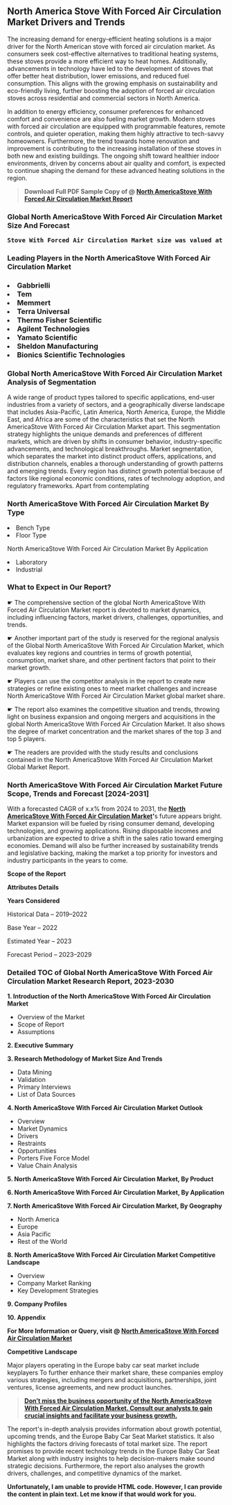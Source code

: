 <p> <h2>North America Stove With Forced Air Circulation Market Drivers and Trends</h2><p>The increasing demand for energy-efficient heating solutions is a major driver for the North American stove with forced air circulation market. As consumers seek cost-effective alternatives to traditional heating systems, these stoves provide a more efficient way to heat homes. Additionally, advancements in technology have led to the development of stoves that offer better heat distribution, lower emissions, and reduced fuel consumption. This aligns with the growing emphasis on sustainability and eco-friendly living, further boosting the adoption of forced air circulation stoves across residential and commercial sectors in North America.</p><p>In addition to energy efficiency, consumer preferences for enhanced comfort and convenience are also fueling market growth. Modern stoves with forced air circulation are equipped with programmable features, remote controls, and quieter operation, making them highly attractive to tech-savvy homeowners. Furthermore, the trend towards home renovation and improvement is contributing to the increasing installation of these stoves in both new and existing buildings. The ongoing shift toward healthier indoor environments, driven by concerns about air quality and comfort, is expected to continue shaping the demand for these advanced heating solutions in the region.</p></p><blockquote id="" class=""><strong>Download Full PDF Sample Copy of @&nbsp;<a href="https://www.verifiedmarketreports.com/download-sample/?rid=274384&utm_source=GitHub-Jan&utm_medium=258" target="_blank">North AmericaStove With Forced Air Circulation Market Report</a>&nbsp;&nbsp;</strong></blockquote><h3 id="" class=""><strong>Global&nbsp;North AmericaStove With Forced Air Circulation Market Size And Forecast</strong></h3><pre class="reader-text-block__code-block"><strong>Stove With Forced Air Circulation Market size was valued at USD 2.0 Billion in 2022 and is projected to reach USD 3.5 Billion by 2030, growing at a CAGR of 7.0% from 2024 to 2030.</strong></pre><h3 id="" class="">Leading Players in the&nbsp;North AmericaStove With Forced Air Circulation Market</h3><h3 class=""></Li><Li>Gabbrielli</Li><Li> Tem</Li><Li> Memmert</Li><Li> Terra Universal</Li><Li> Thermo Fisher Scientific</Li><Li> Agilent Technologies</Li><Li> Yamato Scientific</Li><Li> Sheldon Manufacturing</Li><Li> Bionics Scientific Technologies</h3><h3 id="" class="">Global&nbsp;North AmericaStove With Forced Air Circulation Market Analysis of Segmentation</h3><p id="" class="">A wide range of product types tailored to specific applications, end-user industries from a variety of sectors, and a geographically diverse landscape that includes Asia-Pacific, Latin America, North America, Europe, the Middle East, and Africa are some of the characteristics that set the North AmericaStove With Forced Air Circulation Market apart. This segmentation strategy highlights the unique demands and preferences of different markets, which are driven by shifts in consumer behavior, industry-specific advancements, and technological breakthroughs. Market segmentation, which separates the market into distinct product offers, applications, and distribution channels, enables a thorough understanding of growth patterns and emerging trends. Every region has distinct growth potential because of factors like regional economic conditions, rates of technology adoption, and regulatory frameworks. Apart from contemplating</p><h3 id="" class="">North AmericaStove With Forced Air Circulation Market&nbsp;By Type</h3><p></Li><Li>Bench Type</Li><Li> Floor Type</p><div class="" data-test-id=""><p>North AmericaStove With Forced Air Circulation Market&nbsp;By Application</p></div><p class=""></Li><Li>Laboratory</Li><Li> Industrial</p><div class="" data-test-id=""><h3><span class="">What to Expect in Our Report?</span></h3></div><div class="" data-test-id=""><p><span class="">☛ The comprehensive section of the global North AmericaStove With Forced Air Circulation Market report is devoted to market dynamics, including influencing factors, market drivers, challenges, opportunities, and trends.</span></p></div><div class="" data-test-id=""><p><span class="">☛ Another important part of the study is reserved for the regional analysis of the Global North AmericaStove With Forced Air Circulation Market, which evaluates key regions and countries in terms of growth potential, consumption, market share, and other pertinent factors that point to their market growth.</span></p></div><div class="" data-test-id=""><p><span class="">☛ Players can use the competitor analysis in the report to create new strategies or refine existing ones to meet market challenges and increase North AmericaStove With Forced Air Circulation Market global market share.</span></p></div><div class="" data-test-id=""><p><span class="">☛ The report also examines the competitive situation and trends, throwing light on business expansion and ongoing mergers and acquisitions in the global North AmericaStove With Forced Air Circulation Market. It also shows the degree of market concentration and the market shares of the top 3 and top 5 players.</span></p></div><div class="" data-test-id=""><p><span class="">☛ The readers are provided with the study results and conclusions contained in the North AmericaStove With Forced Air Circulation Market Global Market Report.</span></p></div><div class="" data-test-id=""><h3><span class="">North AmericaStove With Forced Air Circulation Market Future Scope, Trends and Forecast [2024-2031]</span></h3></div><div class="" data-test-id=""><p><span class="">With a forecasted CAGR of x.x% from 2024 to 2031, the <strong><a href="https://www.verifiedmarketreports.com/download-sample/?rid=274384&utm_source=GitHub-Jan&utm_medium=258" target="_blank">North AmericaStove With Forced Air Circulation Market</a>'</strong>s future appears bright. Market expansion will be fueled by rising consumer demand, developing technologies, and growing applications. Rising disposable incomes and urbanization are expected to drive a shift in the sales ratio toward emerging economies. Demand will also be further increased by sustainability trends and legislative backing, making the market a top priority for investors and industry participants in the years to come.</span></p><p id="ember66" class="ember-view reader-text-block__paragraph"><strong>Scope of the Report</strong></p><p id="ember67" class="ember-view reader-text-block__paragraph"><strong>Attributes Details</strong></p><p id="ember68" class="ember-view reader-text-block__paragraph"><strong>Years Considered</strong></p><p id="ember69" class="ember-view reader-text-block__paragraph">Historical Data &ndash; 2019&ndash;2022</p><p id="ember70" class="ember-view reader-text-block__paragraph">Base Year &ndash; 2022</p><p id="ember71" class="ember-view reader-text-block__paragraph">Estimated Year &ndash; 2023</p><p id="ember72" class="ember-view reader-text-block__paragraph">Forecast Period &ndash; 2023&ndash;2029</p></div><h3 id="" class="">Detailed TOC of Global North AmericaStove With Forced Air Circulation Market Research Report, 2023-2030</h3><p id="" class=""><strong>1. Introduction of the North AmericaStove With Forced Air Circulation Market</strong></p><ul><li>Overview of the Market</li><li>Scope of Report</li><li>Assumptions</li></ul><p id="" class=""><strong>2. Executive Summary</strong></p><p id="" class=""><strong>3. Research Methodology of Market Size And Trends</strong></p><ul><li>Data Mining</li><li>Validation</li><li>Primary Interviews</li><li>List of Data Sources</li></ul><p id="" class=""><strong>4. North AmericaStove With Forced Air Circulation Market Outlook</strong></p><ul><li>Overview</li><li>Market Dynamics</li><li>Drivers</li><li>Restraints</li><li>Opportunities</li><li>Porters Five Force Model</li><li>Value Chain Analysis</li></ul><p id="" class=""><strong>5. North AmericaStove With Forced Air Circulation Market, By Product</strong></p><p id="" class=""><strong>6. North AmericaStove With Forced Air Circulation Market, By Application</strong></p><p id="" class=""><strong>7. North AmericaStove With Forced Air Circulation Market, By Geography</strong></p><ul><li>North America</li><li>Europe</li><li>Asia Pacific</li><li>Rest of the World</li></ul><p id="" class=""><strong>8. North AmericaStove With Forced Air Circulation Market Competitive Landscape</strong></p><ul><li>Overview</li><li>Company Market Ranking</li><li>Key Development Strategies</li></ul><p id="" class=""><strong>9. Company Profiles</strong></p><p id="" class=""><strong>10. Appendix</strong></p><p><strong>For More Information or Query, visit&nbsp;@ <a href="https://www.verifiedmarketreports.com/product/stove-with-forced-air-circulation-market/" target="_blank">North AmericaStove With Forced Air Circulation Market</a></strong></p><p id="ember61" class="ember-view reader-text-block__paragraph"><strong>Competitive Landscape</strong></p><p id="ember62" class="ember-view reader-text-block__paragraph">Major players operating in the Europe baby car seat market include keyplayers To further enhance their market share, these companies employ various strategies, including mergers and acquisitions, partnerships, joint ventures, license agreements, and new product launches.</p><blockquote id="ember63" class="ember-view reader-text-block__blockquote"><strong><a href="https://www.verifiedmarketreports.com/download-sample/?rid=274384&utm_source=GitHub-Jan&utm_medium=258" target="_blank">Don&rsquo;t miss the business opportunity of the North AmericaStove With Forced Air Circulation Market. Consult our analysts to gain crucial insights and facilitate your business growth.</a></strong></blockquote><p id="ember64" class="ember-view reader-text-block__paragraph">The report's in-depth analysis provides information about growth potential, upcoming trends, and the Europe Baby Car Seat Market statistics. It also highlights the factors driving forecasts of total market size. The report promises to provide recent technology trends in the Europe Baby Car Seat Market along with industry insights to help decision-makers make sound strategic decisions. Furthermore, the report also analyses the growth drivers, challenges, and competitive dynamics of the market.</p><p class="ember-view reader-text-block__paragraph"><strong>Unfortunately, I am unable to provide HTML code. However, I can provide the content in plain text. Let me know if that would work for you.</strong></p>
